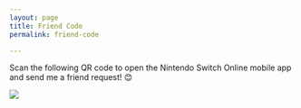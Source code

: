 ```yaml
---
layout: page
title: Friend Code
permalink: friend-code

---
```

Scan the following QR code to open the Nintendo Switch Online mobile app and send me a friend request! 😊

**![](https://res.cloudinary.com/dgzrtvctq/image/upload/v1659376190/nintendo_switch_friend_code_qr_dc8zex.jpg)**